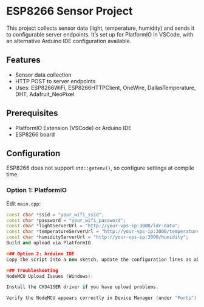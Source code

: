 # ESP8266 Sensor Project

This project collects sensor data (light, temperature, humidity) and sends it to configurable server endpoints. It’s set up for PlatformIO in VSCode, with an alternative Arduino IDE configuration available.

## Features
- Sensor data collection
- HTTP POST to server endpoints
- Uses: ESP8266WiFi, ESP8266HTTPClient, OneWire, DallasTemperature, DHT, Adafruit_NeoPixel

## Prerequisites
- PlatformIO Extension (VSCode) or Arduino IDE
- ESP8266 board

## Configuration

ESP8266 does not support `std::getenv()`, so configure settings at compile time.

### Option 1: PlatformIO
Edit `main.cpp`:
```cpp
const char *ssid = "your_wifi_ssid";
const char *password = "your_wifi_password";
const char *lightServerUrl = "http://your-vps-ip:3000/ldr-data";
const char *temperatureServerUrl = "http://your-vps-ip:3000/temperature";
const char *humidityServerUrl = "http://your-vps-ip:3000/humidity";
Build and upload via PlatformIO.

### Option 2: Arduino IDE
Copy the script into a new sketch, update the configuration lines as above, and upload.

### Troubleshooting
NodeMCU Upload Issues (Windows):

Install the CH341SER driver if you have upload problems.

Verify the NodeMCU appears correctly in Device Manager (under "Ports").